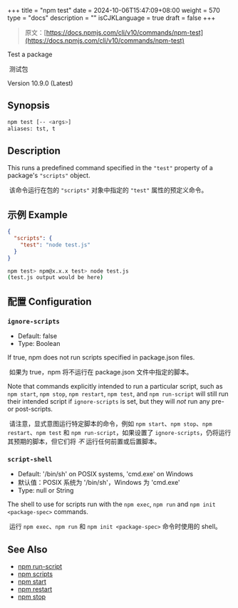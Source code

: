 +++
title = "npm test"
date = 2024-10-06T15:47:09+08:00
weight = 570
type = "docs"
description = ""
isCJKLanguage = true
draft = false
+++

> 原文：[https://docs.npmjs.com/cli/v10/commands/npm-test](https://docs.npmjs.com/cli/v10/commands/npm-test)

Test a package

​	测试包

Version 10.9.0 (Latest)

## Synopsis



```bash
npm test [-- <args>]
aliases: tst, t
```

## Description

This runs a predefined command specified in the `"test"` property of a package's `"scripts"` object.

​	该命令运行在包的 `"scripts"` 对象中指定的 `"test"` 属性的预定义命令。

## 示例 Example



```json
{
  "scripts": {
    "test": "node test.js"
  }
}
```



```bash
npm test> npm@x.x.x test> node test.js
(test.js output would be here)
```

## 配置 Configuration

### `ignore-scripts`

- Default: false
- Type: Boolean

If true, npm does not run scripts specified in package.json files.

​	如果为 true，npm 将不运行在 package.json 文件中指定的脚本。

Note that commands explicitly intended to run a particular script, such as `npm start`, `npm stop`, `npm restart`, `npm test`, and `npm run-script` will still run their intended script if `ignore-scripts` is set, but they will *not* run any pre- or post-scripts.

​	请注意，显式意图运行特定脚本的命令，例如 `npm start`、`npm stop`、`npm restart`、`npm test` 和 `npm run-script`，如果设置了 `ignore-scripts`，仍将运行其预期的脚本，但它们将 *不* 运行任何前置或后置脚本。

### `script-shell`

- Default: '/bin/sh' on POSIX systems, 'cmd.exe' on Windows
- 默认值：POSIX 系统为 '/bin/sh'，Windows 为 'cmd.exe'
- Type: null or String

The shell to use for scripts run with the `npm exec`, `npm run` and `npm init <package-spec>` commands.

​	运行 `npm exec`、`npm run` 和 `npm init <package-spec>` 命令时使用的 shell。

## See Also

- [npm run-script](https://docs.npmjs.com/cli/v10/commands/npm-run-script)
- [npm scripts](https://docs.npmjs.com/cli/v10/using-npm/scripts)
- [npm start](https://docs.npmjs.com/cli/v10/commands/npm-start)
- [npm restart](https://docs.npmjs.com/cli/v10/commands/npm-restart)
- [npm stop](https://docs.npmjs.com/cli/v10/commands/npm-stop)